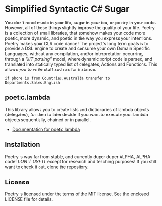 
# Simplified Syntactic C# Sugar

You don't need music in your life, sugar in your tea, or poetry in your code.
However, all of these things slightly improve the quality of your life. Poetry
is a collection of small libraries, that somehow makes your code more poetic,
more dynamic, and poetic in the way you express your intentions. Poetry makes
your CLR code dance! The project's long term goals is to provide a DSL engine
to create and consume your own Domain Specific Languages, without any
compilation, and/or interpretation occurring, through a _"JIT parsing"_ model,
where dynamic script code is parsed, and translated into statically typed
list of delegates, Actions and Functions. This allows you to write stuff such
as for instance.

```
if phone is from Countries.Australia transfer to Departments.Sales.English
```

## poetic.lambda

This library allows you to create lists and dictionaries of lambda objects
(delegates), for then to later decide if you want to execute your lambda
objects sequentially, chained or in parallel.

* [Documentation for poetic.lambda](docs/poetic.lambda.md)

## Installation

Poetry is way far from stable, and currently duper duper ALPHA, ALPHA code!
_DON'T USE IT_ except for research and teaching purposes! If you still want
to check it out, clone the repository.

## License

Poetry is licensed under the terms of the MIT license. See the enclosed LICENSE
file for details.

